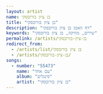 ```yaml
---
layout: artist
name: בן ציון בורובסקי
title: "בן ציון בורובסקי"
description: "דף האמן בן ציון בורובסקי"
keywords: "שירים, מוזיקה, בן ציון בורובסקי"
permalink: /artists/בן-ציון-בורובסקי
redirect_from:
  - /artists/list/בן ציון בורובסקי
  - /artists/בן-ציון-בורובסקי/
songs:
  - number: "55473"
    name: "עם אחד"
    album: "סינגלים"
    artist: "בן ציון בורובסקי"
---
```

